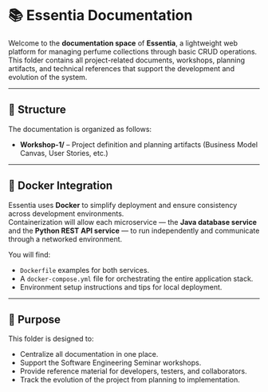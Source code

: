 # 📚 Essentia Documentation

Welcome to the **documentation space** of **Essentia**, a lightweight web platform for managing perfume collections through basic CRUD operations. This folder contains all project-related documents, workshops, planning artifacts, and technical references that support the development and evolution of the system.

---

## 📁 Structure

The documentation is organized as follows:

- **Workshop-1/** – Project definition and planning artifacts (Business Model Canvas, User Stories, etc.)

---

## 🐳 Docker Integration

Essentia uses **Docker** to simplify deployment and ensure consistency across development environments.  
Containerization will allow each microservice — the **Java database service** and the **Python REST API service** — to run independently and communicate through a networked environment.

You will find:
- `Dockerfile` examples for both services.
- A `docker-compose.yml` file for orchestrating the entire application stack.
- Environment setup instructions and tips for local deployment.

---

## 🧭 Purpose

This folder is designed to:
- Centralize all documentation in one place.
- Support the Software Engineering Seminar workshops.
- Provide reference material for developers, testers, and collaborators.
- Track the evolution of the project from planning to implementation.

